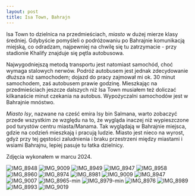 ```yaml
---
layout: post
title: Isa Town, Bahrajn
---
```


Isa Town to dzielnica na przedmieściach, _miasto_ w dużej mierze klasy średniej. Gdybyście pomyśleli o podróżowaniu po Bahrajnie komunikacją miejską, co odradzam, najpewniej na chwilę się tu zatrzymacie - przy stadionie Khalify znajduje się pętla autobusowa. 

Najwygodniejszą metodą transportu jest natomiast samochód, choć wymaga stalowych nerwów. Podróż autobusem jest jednak zdecydowanie dłuższa niż samochodem; dojazd do pracy zajmował mi ok. 30 minut samochodem, zaś autobusem prawie godzinę. Mieszkając na przedmieściach jeszcze dalszych niż Isa Town musiałem też doliczać kilkanaście minut czekania na autobus. Wypożyczalni samochodów jest w Bahrajnie mnóstwo. 

_Miasto Isy_, nazwane na cześć emira Isy bin Salmana, warto zobaczyć przede wszystkim ze względu na to, że wygląda inaczej niż wypieszczone pod turystów centru miasta/Manama. Tak wyglądają w Bahrajnie miejsca, gdzie na codzień mieszkają i pracują ludzie. Miasto jest nieco na wyrost, gdyż przy tej gęstości zaludnienia i braku przestrzeni między miastami i wsiami Bahrajnu, lepiej pasuje tu łatka dzielnicy. 

Zdjęcia wykonałem w marcu 2024. 

![IMG_8948](https://github.com/user-attachments/assets/c35b5bf3-01ab-4d36-b7f2-e1a64c8a4842)
![IMG_9009](https://github.com/user-attachments/assets/ff2ee509-e491-48c6-b198-33bc29ba2614)
![IMG_8949](https://github.com/user-attachments/assets/906821fe-eee7-428f-a3d8-68039e519e7e)
![IMG_8947](https://github.com/user-attachments/assets/4898c848-0faa-42dc-b693-8299e7328da4)
![IMG_8958](https://github.com/user-attachments/assets/0dced1ac-4773-4110-bccb-d003feb6b6f9)
![IMG_8960](https://github.com/user-attachments/assets/6e0e1f51-70a3-4b06-a0af-468c596b79d1)
![IMG_8974](https://github.com/user-attachments/assets/ff46a614-651e-4fb9-baca-205e6e021fd3)
![IMG_8981](https://github.com/user-attachments/assets/1a4df6c0-f4cf-4f9d-ae2d-30b720acf42a)
![IMG_9009](https://github.com/user-attachments/assets/567adb12-2d48-4be1-87d5-58c37ec10e09)
![IMG_8947](https://github.com/user-attachments/assets/7ab477a9-0d1c-473d-872d-7b08c6468fbd)
![IMG_9007](https://github.com/user-attachments/assets/83e40a68-593a-445f-91a2-ed1b1f900d77)
![IMG_8965-min](https://github.com/user-attachments/assets/6b01f7a6-ba74-4b96-88f1-7d0e38fa5335)
![IMG_8979-min](https://github.com/user-attachments/assets/32eec75a-6fee-433c-a1d7-63c5c8356f8e)
![IMG_8976](https://github.com/user-attachments/assets/d3b5ab83-954e-4354-9d37-8806a1960689)
![IMG_8989](https://github.com/user-attachments/assets/42a951d8-d9de-4271-ae85-d09a54aa5200)
![IMG_8993](https://github.com/user-attachments/assets/1767dd0a-45c9-47a5-a37d-58c46338fc6d)
![IMG_9019](https://github.com/user-attachments/assets/6643a637-5bfb-4a83-9de4-41a79fb97892)
